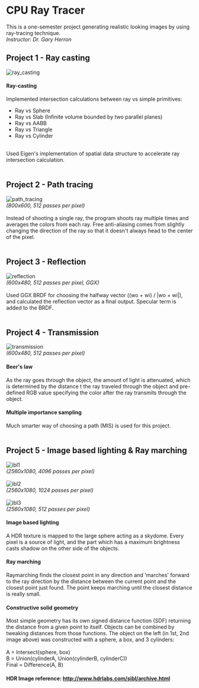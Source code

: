 # CPU Ray Tracer
This is a one-semester project generating realistic looking images by using ray-tracing technique.<br>
*Instructor: Dr. Gary Herron*

## Project 1 - Ray casting
![ray_casting](https://github.com/utinyt/CPU-Ray-Tracer/blob/main/output_images/project1_ray_casting.png)<br>
#### Ray-casting
Implemented intersection calculations between ray vs simple primitives:
* Ray vs Sphere
* Ray vs Slab (Infinite volume bounded by two parallel planes)
* Ray vs AABB
* Ray vs Triangle
* Ray vs Cylinder
<br>
Used Eigen's implementation of spatial data structure to accelerate ray intersection calculation.
<br><br>

## Project 2 - Path tracing
![path_tracing](https://github.com/utinyt/CPU-Ray-Tracer/blob/main/output_images/project2_path_tracing.png)<br>
*(800x600, 512 passes per pixel)*
<br><br>
Instead of shooting a single ray, the program shoots ray multiple times and averages the colors from each ray. Free anti-aliasing comes from slightly changing the direction of the ray so that it doesn't always head to the center of the pixel.<br>
<br>

## Project 3 - Reflection
![reflection](https://github.com/utinyt/CPU-Ray-Tracer/blob/main/output_images/project3_reflection.png)<br>
*(600x480, 512 passes per pixel, GGX)*
<br><br>
Used GGX BRDF for choosing the halfway vector ((wo + wi) / |wo + wi|), and calculated the reflection vector as a final output. Specular term is added to the BRDF.
<br><br>

## Project 4 - Transmission
![transmission](https://github.com/utinyt/CPU-Ray-Tracer/blob/main/output_images/project4_transmissionpng.png)<br>
*(600x480, 512 passes per pixel)*
<br>

#### Beer's law
As the ray goes through the object, the amount of light is attenuated, which is determined by the distance t the ray traveled through the object and pre-defined RGB value specifying the color after the ray transmits through the object.

#### Multiple importance sampling
Much smarter way of choosing a path (MIS) is used for this project.
<br><br>

## Project 5 - Image based lighting & Ray marching
![ibl1](https://github.com/utinyt/CPU-Ray-Tracer/blob/main/output_images/project5_ibl1.png)<br>
*(2560x1080, 4096 passes per pixel)*<br><br>
![ibl2](https://github.com/utinyt/CPU-Ray-Tracer/blob/main/output_images/project5_ibl2.png)<br>
*(2560x1080, 1024 passes per pixel)*<br><br>
![ibl3](https://github.com/utinyt/CPU-Ray-Tracer/blob/main/output_images/project5_ibl3.png)<br>
*(2560x1080, 512 passes per pixel)*<br>

#### Image based lighting
A HDR texture is mapped to the large sphere acting as a skydome. Every pixel is a source of light, and the part which has a maximum brightness casts shadow on the other side of the objects.

#### Ray marching
Raymarching finds the closest point in any direction and 'marches' forward to the ray direction by the distance between the current point and the closest point just found. The point keeps marching until the closest distance is really small.

#### Constructive solid geometry
Most simple geometry has its own signed distance function (SDF) returning the distance from a given point to itself. Objects can be combined by tweaking distances from those functions. The object on the left (in 1st, 2nd image above) was constructed with a sphere, a box, and 3 cylinders: <br><br>
A = Intersect(sphere, box) <br>
B = Union(cylinderA, Union(cylinderB, cylinderC)) <br>
Final = Difference(A, B) <br>

#### HDR Image reference: http://www.hdrlabs.com/sibl/archive.html
